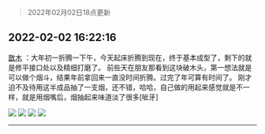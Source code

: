 > 2022年02月02日18点更新
<link rel="stylesheet" href="https://cdn.jsdelivr.net/gh/taotie6/sampleJSON@main/css/photo_show.css">
<meta name="referrer" content="no-referrer" />


 ## 2022-02-02 16:22:16 

 [㪚木](https://www.coolapk.com/feed/33263663?shareKey=YTJkNjkwM2EzYTM1NjFmYTU1YjE~) ：大年初一折腾一下午，今天起床折腾到现在，终于基本成型了，剩下的就是修平接口处以及精细打磨了。
前些天在朋友那看到这块破木头，第一想法就是可以做个烟斗，结果年前拿回来一直没时间折腾。过完了年可算有时间了。
刚才迫不及待用这半成品抽了一支烟，还不错，哈哈，自己做的用起来感觉就是不一样<!--break-->，就是用烟嘴后，烟抽起来味道淡了很多[呲牙] 

<div class="album">
<img class="img-item" src="http://image.coolapk.com/feed/2022/0202/16/1081091_9a0fad44_0133_8374_416@2494x3325.jpeg" />
<img class="img-item" src="http://image.coolapk.com/feed/2022/0202/16/1081091_420e2157_0133_8383_428@2494x3325.jpeg" />
<img class="img-item" src="http://image.coolapk.com/feed/2022/0202/16/1081091_5d9b5ca4_0133_8386_890@2494x3325.jpeg" />
<img class="img-item" src="http://image.coolapk.com/feed/2022/0202/16/1081091_c1bcd8e7_0133_839_262@2205x2939.jpeg" />
</div>

 ------- 


